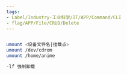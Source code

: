 ```yaml
---
tags:
- Label/Industry-工业科学/IT/APP/Command/CLI
- flag/APP/File/CRUD/Delete
---
```


```bash

umount <设备文件名|挂载点>
umount /dev/cdrom
umount /home/anime

-lf 强制卸载

```
